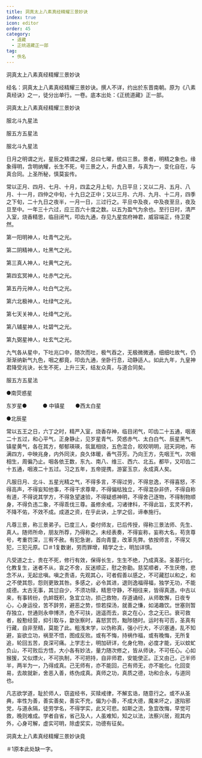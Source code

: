 ```yaml
---
title: 洞真太上八素真经精耀三景妙诀
index: true
icon: editor
order: 45
category:
  - 道藏
  - 正统道藏正一部
tag:
  - 佚名
---
```


洞真太上八素真经精耀三景妙诀  

经名：洞真太上八素真经精耀三景妙诀。撰人不详，约出於东晋南朝。原为《八素真经诀》之一，徒分出单行。一卷。底本出处：《正统道藏》正一部。  

洞真太上八素真经精耀三景妙诀  

服北斗九星法  

服五方五星法  

服北斗九星法  

日月之明谓之光，星辰之精谓之耀，总曰七曜，统曰三景。景者，明精之象也。缘象得明，含明纳耀，长生不死，号三景之人，升虚入景，与真为一，变化自在，与真合同。上圣所秘，慎莫妄传。  

常以正月、四月、七月、十月，四孟之月上旬，九日平旦；又以二月、五月、八月、十一月，四仲之中旬，十九日之正中；又以三月、六月、九月、十二月，四季之下旬，二十九日之夜半，一月一日，三过行之。平旦中及夜，中及夜至旦，夜及旦至中。一年三十六过，应三百六十度之数。以五为盈气为余也。至行日时，清严入室，烧香精思，临目闭气，叩齿九通，存见九星宫府神君，威容端正，侍卫畟然。  

第一阳明神人，吐青气之光。  

第二阴精神人，吐黑气之光。  

第三真人神人，吐黄气之光。  

第四玄冥神人，吐赤气之光。  

第五丹元神人，吐白气之光。  

第六北极神人，吐绿气之光。  

第七天关神人，吐绛气之光。  

第八辅星神人，吐碧气之光。  

第九弼星神人，吐玄气之光。  

九气各从星中，下吐兆口中，随次而吐，极气吞之，无极微微通，细细吐故气，仍渐渐纳新气九色，咽之都竟，叩齿九通，坐卧行息，动静适人。如此九年，九皇神君降受兆诀，长生不死，上升三天，结友众真，与道合同矣。  

服五方五星法  

●南荧惑星  

东岁星●　　　● 中镇星　　●西太白星  

●北辰星  

常以五王之日，六丁之时，精严入室，烧香存神，临目闭气，叩齿二十五通，咽液二十五过，和心平气，正身静止，见岁星青气、荧惑赤气、太白白气、辰星黑气、镇星黄气，各在其方，郁郁瑛瑛，氛氲相绕，五色混合，皎皎明明，冠天洞地，布满四方，中映兆身，内外同浃，良久体暖，香气芬芳。乃向王方，先咽王气，次咽相生，周徧乃止。咽各依王数，东九、南八、维三、西六、北五。都毕，又叩齿二十五通，咽液二十五过。习之五年，五帝提携，游宴玉京，永成真人矣。  

凡服日月、北斗、五星光精之气，不得多言，不得过劳，不得怠逸，不得喜怒，不得高声，不得妄知他事，不得干求尊卑，不得偏枯独立，不得混杂非侪，不得自称有道，不得说其学方，不得急望速验，不得疑惑神明，不得舍己逐物，不得制物顺身，不得负违二象，不得乖伐三尊。虽修余戒，习诸律科，不得此旨，玄灵不矜，不降不佑，不效不成。成道之资，在乎此诀，上学之侣，谛奉施行。  

凡尊三景，称三景弟子。已度三人，委付师友，已后传授，得称三景法师、先生、真人。随师所命，朋友所荐，乃得称之。未经表奏，不得妄称，妄称大名，苟贪尊号，考重罚深，三宥不赦。有犯急谢，首向青童，改革先弊。依按师言，不得又犯，三犯元原。□＃1复数谢，劳而罪增，精学之士，明加详慎。  

凡受道之士，贵在不死，修行有效，保得长生，生生不绝，乃成真圣。圣基行化，化教复生，迷者不从，哀之不舍，反迷顺正，慰之弥勤。慈奖顺者，不生厌倦，悲念不从，无起忿嗔。嗔之责语，先观其心，可者假善以感之，不可藏怼以和之，和之不使其怨，怨则更致其咎。多感之，必令其进，退则逸福得福，独学无功，不能成德。太古无事，其愆自少，不须功赎，精思守静，不相往来，皆得真道。中古以来，有事转纷，仇衅既积，急宜立功，损己救物，存道诵经，从师敢懈，日夜专心，心身运役，苦不辞劳，避恶之势，惊若探汤，就善之慊，如渴趣饮。世塞则暂存独立，世通则永申博济，危不可扶，逍遥而去，哀之在心，念之无已。衰可救者，殷懃经营，抑引取与，歙张察时，喜怒赏罚，黜陟随时。运时有可否，圣真有行藏，自非至精，莫能了此。粗浅末学，以伪称真，强小行大，不识塞通，乱不知避，妄欲立功，祸至不悟，图成反败。或有不悔，持祸作福，或有晚悔，无所复追，轮回五苦，良深可痛。上学志士，明加研详，化身化物，必度才能，无以蚊虻负山，不可败后方悟，大小各有妙法，量力随次修之，皆从师诀，不可任心。心如猴猨，又似熛火，不可执制，不可把持，自非师君，安能使正。正又由己，己半师半，两半为一，乃得成真。己无师有，亦不能回，己有师无，亦不能化。化回变易，去故就新，舍恶入善，练伪成真。真师之功，真质之德，功和合永，与道同也。  

凡志欲学道，耻於师人，窃盗经书，买赎戒律，不解玄诰，随意行之。或不从圣典，率性为善，善实善矣，善实不充，偏为小善，不成大德，魔来坏之，遂陷邪党，与道永隔，徒劳学名，不得学实，此又可悲。如斯之流，急宜改悔，早觉可救，晚则难成。学者自省，省己及人，人虽难知，知之以法，法察兴居，观其内外，心身可解，虚实可明，除虚奖实，功德有征矣。  

洞真太上八素真经精耀三景妙诀竟  

＃1原本此处缺一字。  
